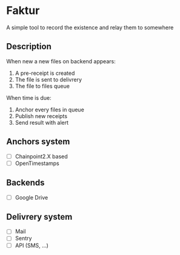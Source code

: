 # Faktur

A simple tool to record the existence and relay them to somewhere

## Description

When new a new files on backend appears:
 1. A pre-receipt is created
 2. The file is sent to delivrery
 3. The file to files queue

When time is due:
 1. Anchor every files in queue
 2. Publish new receipts
 3. Send result with alert

## Anchors system

 - [ ] Chainpoint2.X based
 - [ ] OpenTimestamps

## Backends

 - [ ] Google Drive

## Delivrery system

 - [ ] Mail
 - [ ] Sentry
 - [ ] API (SMS, ...)
